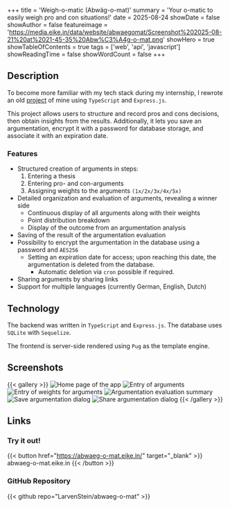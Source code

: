 +++
title = 'Weigh-o-matic (Abwäg-o-mat)'
summary = 'Your o-matic to easily weigh pro and con situations!'
date = 2025-08-24
showDate = false
showAuthor = false
featureimage = 'https://media.eike.in/data/website/abwaegomat/Screenshot%202025-08-21%20at%2021-45-35%20Abw%C3%A4g-o-mat.png'
showHero = true
showTableOfContents = true
tags = ['web', 'api', 'javascript']
showReadingTime = false
showWordCount = false
+++
## Description

To become more familiar with my tech stack during my internship, I rewrote an old [project](https://github.com/LarvenStein/abwaeg-o-mat/tree/legacy) of mine using `TypeScript` and `Express.js`.

This project allows users to structure and record pros and cons decisions, then obtain insights from the results. Additionally, it lets you save an argumentation, encrypt it with a password for database storage, and associate it with an expiration date.

### Features

* Structured creation of arguments in steps:
    1. Entering a thesis
    2. Entering pro- and con-arguments
    3. Assigning weights to the arguments `(1x/2x/3x/4x/5x)`
* Detailed organization and evaluation of arguments, revealing a winner side
    * Continuous display of all arguments along with their weights
    * Point distribution breakdown
    * Display of the outcome from an argumentation analysis
* Saving of the result of the argumentation evaluation
* Possibility to encrypt the argumentation in the database using a password and `AES256`
    * Setting an expiration date for access; upon reaching this date, the argumentation is deleted from the database.
        * Automatic deletion via `cron` possible if required.
* Sharing arguments by sharing links
* Support for multiple languages (currently German, English, Dutch)

## Technology

The backend was written in `TypeScript` and `Express.js`. The database uses `SQLite` with `Sequelize`.

The frontend is server-side rendered using `Pug` as the template engine.

## Screenshots

{{< gallery >}}
<img src="https://media.eike.in/data/website/abwaegomat/en/Screenshot%202025-08-24%20at%2019-23-47%20Weigh-o-matic.png" class="grid-w50" alt="Home page of the app" />
<img src="https://media.eike.in/data/website/abwaegomat/en/Screenshot%202025-08-24%20at%2019-24-22%20Weigh-o-matic.png" class="grid-w50" alt="Entry of arguments" />
<img src="https://media.eike.in/data/website/abwaegomat/en/Screenshot%202025-08-24%20at%2019-24-32%20Weigh-o-matic.png" class="grid-w50" alt="Entry of weights for arguments" />
<img src="https://media.eike.in/data/website/abwaegomat/en/Screenshot%202025-08-24%20at%2019-24-39%20Weigh-o-matic.png" class="grid-w50" alt="Argumentation evaluation summary" />
<img src="https://media.eike.in/data/website/abwaegomat/en/Screenshot%202025-08-24%20at%2019-24-47%20Weigh-o-matic.png" class="grid-w50" alt="Save argumentation dialog" />
<img src="https://media.eike.in/data/website/abwaegomat/en/Screenshot%202025-08-24%20at%2019-24-55%20Weigh-o-matic.png" class="grid-w50" alt="Share argumentation dialog" />
{{< /gallery >}}

## Links

### Try it out!
{{< button href="https://abwaeg-o-mat.eike.in/" target="_blank" >}}
abwaeg-o-mat.eike.in
{{< /button >}}

### GitHub Repository
{{< github repo="LarvenStein/abwaeg-o-mat" >}}